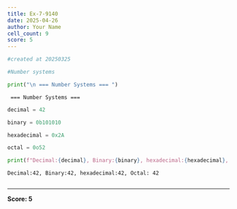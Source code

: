 ```yaml
---
title: Ex-7-9140
date: 2025-04-26
author: Your Name
cell_count: 9
score: 5
---
```


```python
#created at 20250325
```


```python
#Number systems
```


```python
print("\n === Number Systems === ")
```

    
     === Number Systems === 



```python
decimal = 42
```


```python
binary = 0b101010
```


```python
hexadecimal = 0x2A
```


```python
octal = 0o52
```


```python
print(f"Decimal:{decimal}, Binary:{binary}, hexadecimal:{hexadecimal}, Octal: {octal}")
```

    Decimal:42, Binary:42, hexadecimal:42, Octal: 42



```python

```


---
**Score: 5**